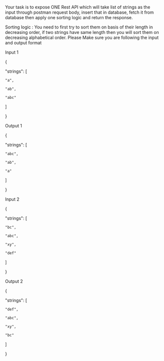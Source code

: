 Your task is to expose ONE Rest API which will take list of strings as the input through postman request body, insert that in database, fetch it from database then apply one sorting logic and return the response.

Sorting logic : You need to first try to sort them on basis of their length in decreasing order, if two strings have same length then you will sort them on decreasing alphabetical order. Please Make sure you are following the input and output format

 

Input 1

{

  "strings": [

    "a",

    "ab",

    "abc"

  ]

}

 

 

Output 1

{

  "strings": [

    "abc",

    "ab",

    "a"

  ]

}

 

 

Input 2

{

  "strings": [

    "bc",

    "abc",

    "xy",

    "def"

  ]

}

Output 2

{

  "strings": [

    "def",

    "abc",

    "xy",

    "bc"

  ]

}